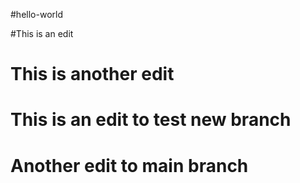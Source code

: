 #hello-world

#This is an edit

# This is another edit

# This is an edit to test new branch

# Another edit to main branch
